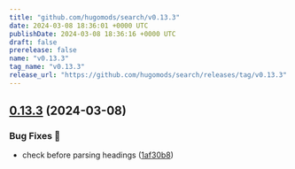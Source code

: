 ```yaml
---
title: "github.com/hugomods/search/v0.13.3"
date: 2024-03-08 18:36:01 +0000 UTC
publishDate: 2024-03-08 18:36:16 +0000 UTC
draft: false
prerelease: false
name: "v0.13.3"
tag_name: "v0.13.3"
release_url: "https://github.com/hugomods/search/releases/tag/v0.13.3"
---
```


## [0.13.3](https://github.com/hugomods/search/compare/v0.13.2...v0.13.3) (2024-03-08)


### Bug Fixes 🐞

* check before parsing headings ([1af30b8](https://github.com/hugomods/search/commit/1af30b8caaa4824ecd3e9785247ee883e30b5f8d))
